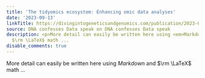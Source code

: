 ```yaml
---
title: 'The tidyomics ecosystem: Enhancing omic data analyses'
date: '2023-09-13'
linkTitle: https://divingintogeneticsandgenomics.com/publication/2023-09-13-tidyomics/
source: DNA confesses Data speak on DNA confesses Data speak
description: <p>More detail can easily be written here using <em>Markdown</em> and
  $\rm \LaTeX$ math ...
disable_comments: true
---
```

<p>More detail can easily be written here using <em>Markdown</em> and $\rm \LaTeX$ math ...